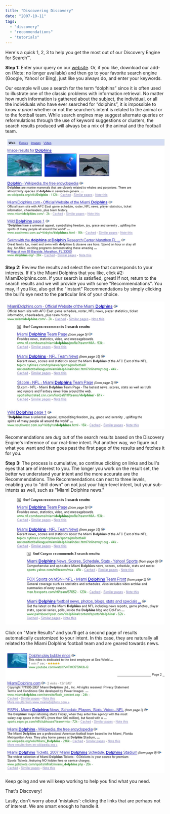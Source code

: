 ```yaml
---
title: "Discovering Discovery"
date: "2007-10-11"
tags: 
  - "discovery"
  - "recommendations"
  - "tutorials"
---
```


Here's a quick 1, 2, 3 to help you get the most out of our Discovery Engine for Search™.

**Step 1:** Enter your query on our [website](http://www.surfcanyon.com). Or, if you like, download our add-on (Note: no longer available) and then go to your favorite search engine (Google, Yahoo! or Bing), just like you always do, and enter your keywords.

Our example will use a search for the term “dolphins” since it is often used to illustrate one of the classic problems with information retrieval. No matter how much information is gathered about the subject, the individual, or all the individuals who have ever searched for “dolphins”, it is impossible to know _a priori_ whether or not the searcher’s intent is related to the animal or to the football team. While search engines may suggest alternate queries or reformulations through the use of keyword suggestions or clusters, the search results produced will always be a mix of the animal and the football team.

[![Football and animal mixed together on results page](/assets/images/rank-dynamics/discovering-discovery-_1.jpg "Football and animal mixed together on results page")](/assets/images/rank-dynamics/discovering-discovery-_1.jpg "Football and animal mixed together on results page")

**Step 2:** Review the results and select the one that corresponds to your interests. If it's the Miami Dolphins that you like, click #2: MiamiDolphins.com. If your search is satisfied, great! If not, return to the search results and we will provide you with some "Recommendations". You may, if you like, also get the "instant" Recommendations by simply clicking the bull's eye next to the particular link of your choice.

[![Recommended search results for MiamiDolphins.com](/assets/images/rank-dynamics/discovering-discovery-_2.jpg "Recommended search results for MiamiDolphins.com")](/assets/images/rank-dynamics/discovering-discovery-_2.jpg "Recommended search results for MiamiDolphins.com")

Recommendations are _dug out_ of the search results based on the Discovery Engine's inference of our real-time intent. Put another way, we figure out what you want and then goes past the first page of the results and fetches it for you.

**Step 3:** The process is cumulative, so continue clicking on links and bull's eyes that are of interest to you. The longer you work on the result set, the better we understand your intent and the more accurate are the Recommendations. The Recommendations can nest to three levels, enabling you to "drill down" on not just your high-level intent, but your sub-intents as well, such as "Miami Dolphins news."

[![Second level of Recommendations for Miami Dolphins news](/assets/images/rank-dynamics/discovering-discovery-_3.jpg "Second level of Recommendations for Miami Dolphins news")](/assets/images/rank-dynamics/discovering-discovery-_3.jpg "Second level of Recommendations for Miami Dolphins news")

Click on "More Results" and you'll get a second page of results automatically customized to your intent. In this case, they are naturally all related to the Miami Dolphins football team and are geared towards news.

[![Subsequent pages of results are customized in real-time](/assets/images/rank-dynamics/discovering-discovery-_4.jpg "Subsequent pages of results are customized in real-time")](/assets/images/rank-dynamics/discovering-discovery-_4.jpg "Subsequent pages of results are customized in real-time")

Keep going and we will keep working to help you find what you need.

That's Discovery!

Lastly, don't worry about 'mistakes': clicking the links that are perhaps not of interest. We are smart enough to handle it.
